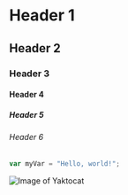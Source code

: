 # Header 1
## Header 2
### Header 3
#### Header 4
##### Header 5
###### Header 6

``` javascript
var myVar = "Hello, world!";
```

![Image of Yaktocat](https://octodex.github.com/images/yaktocat.png)
